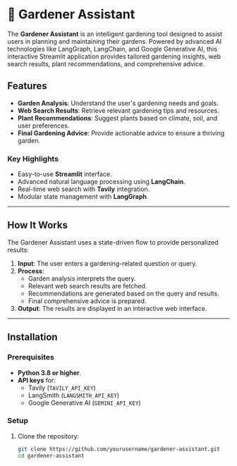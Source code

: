 # 🌱 Gardener Assistant

The **Gardener Assistant** is an intelligent gardening tool designed to assist users in planning and maintaining their gardens. Powered by advanced AI technologies like LangGraph, LangChain, and Google Generative AI, this interactive Streamlit application provides tailored gardening insights, web search results, plant recommendations, and comprehensive advice.


## Features

- **Garden Analysis**: Understand the user's gardening needs and goals.
- **Web Search Results**: Retrieve relevant gardening tips and resources.
- **Plant Recommendations**: Suggest plants based on climate, soil, and user preferences.
- **Final Gardening Advice**: Provide actionable advice to ensure a thriving garden.

### Key Highlights
- Easy-to-use **Streamlit** interface.
- Advanced natural language processing using **LangChain**.
- Real-time web search with **Tavily** integration.
- Modular state management with **LangGraph**.

---

## How It Works

The Gardener Assistant uses a state-driven flow to provide personalized results:

1. **Input**: The user enters a gardening-related question or query.
2. **Process**:
   - Garden analysis interprets the query.
   - Relevant web search results are fetched.
   - Recommendations are generated based on the query and results.
   - Final comprehensive advice is prepared.
3. **Output**: The results are displayed in an interactive web interface.

---

## Installation

### Prerequisites
- **Python 3.8 or higher**.
- **API keys** for:
  - Tavily (`TAVILY_API_KEY`)
  - LangSmith (`LANGSMITH_API_KEY`)
  - Google Generative AI (`GEMINI_API_KEY`)

### Setup
1. Clone the repository:
   ```bash
   git clone https://github.com/yourusername/gardener-assistant.git
   cd gardener-assistant
